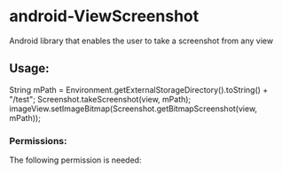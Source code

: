 android-ViewScreenshot
======================

Android library that enables the user to take a screenshot from any view

<h2>Usage:</h2>
String mPath = Environment.getExternalStorageDirectory().toString() + "/test";
Screenshot.takeScreenshot(view, mPath);
imageView.setImageBitmap(Screenshot.getBitmapScreenshot(view, mPath));


<h3>Permissions:</h3>
The following permission is needed:
<uses-permission android:name="android.permission.WRITE_EXTERNAL_STORAGE" />
